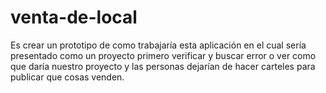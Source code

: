 # venta-de-local
Es crear un prototipo de como trabajaría esta aplicación en el cual sería presentado como un proyecto primero verificar y buscar error o ver como que daría nuestro proyecto y las personas dejarían de hacer  carteles para publicar que cosas venden. 
